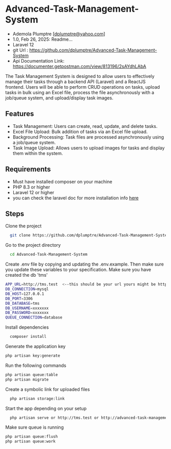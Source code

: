 
# Advanced-Task-Management-System


- Ademola Plumptre [dplumptre@yahoo.com]
- 1.0, Feb 26, 2025: Readme...
- Laravel 12
- git Url : https://github.com/dplumptre/Advanced-Task-Management-System
- Api Documentation Link: https://documenter.getpostman.com/view/813196/2sAYdhLAbA

The Task Management System is designed to allow users to effectively manage their tasks through a backend API (Laravel) and a ReactJS frontend. Users will be able to perform CRUD operations on tasks, upload tasks in bulk using an Excel file, process the file asynchronously with a job/queue system, and upload/display task images.




## Features

- Task Management: Users can create, read, update, and delete tasks.
- Excel File Upload: Bulk addition of tasks via an Excel file upload.
- Background Processing: Task files are processed asynchronously using a job/queue system.
- Task Image Upload: Allows users to upload images for tasks and display them within the system.




## Requirements

-   Must have installed composer on your machine
-   PHP 8.3 or higher
-   Laravel 12 or higher
-   you can check the laravel doc for more installation info  [here](https://laravel.com/docs/12.x)



## Steps

Clone the project

```bash
  git clone https://github.com/dplumptre/Advanced-Task-Management-System.git
```

Go to the project directory

```bash
  cd Advanced-Task-Management-System
```
Create .env file by copying and updating the .env.example. Then make sure you update these variables to your specification.
Make sure you have created the db 'tms'

```bash
APP_URL=http://tms.test  <--this should be your url yours might be http://Advanced-Task-Management-System.test depending on your setup
DB_CONNECTION=mysql
DB_HOST=127.0.0.1
DB_PORT=3306
DB_DATABASE=tms
DB_USERNAME=xxxxxxx
DB_PASSWORD=xxxxxxx
QUEUE_CONNECTION=database
```


Install dependencies

```bash
  composer install

```

Generate the application key
```bash
php artisan key:generate
```


Run the following commands
```bash
php artisan queue:table
php artisan migrate
```





Create a symbolic link for uploaded files
```bash
  php artisan storage:link
```

Start the app depending on your setup

```bash
  php artisan serve or http://tms.test or http://advanced-task-management-system.test
```
Make sure queue is running 
```bash
php artisan queue:flush
php artisan queue:work
```
